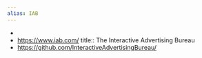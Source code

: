 ```yaml
---
alias: IAB
---
```

-
- https://www.iab.com/
  title:: The Interactive Advertising Bureau
- https://github.com/InteractiveAdvertisingBureau/